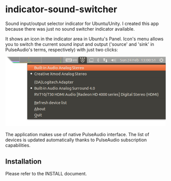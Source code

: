 indicator-sound-switcher
========================

Sound input/output selector indicator for Ubuntu/Unity. I created this app because there was just no sound switcher indicator available.

It shows an icon in the indicator area in Ubuntu's Panel. Icon's menu allows you to switch the current sound input and output ('source' and 'sink' in PulseAudio's terms, respectively) with just two clicks:

![Screenshot of the indicator](Screenshot.png)

The application makes use of native PulseAudio interface. The list of devices is updated automatically thanks to PulseAudio subscription capabilities.

Installation
------------

Please refer to the INSTALL document.
